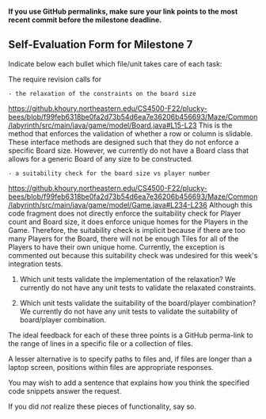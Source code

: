 **If you use GitHub permalinks, make sure your link points to the most recent commit before the milestone deadline.**

## Self-Evaluation Form for Milestone 7

Indicate below each bullet which file/unit takes care of each task:

The require revision calls for

    - the relaxation of the constraints on the board size
https://github.khoury.northeastern.edu/CS4500-F22/plucky-bees/blob/f99feb6318be0fa2d73b54d6ea7e36206b456693/Maze/Common/labyrinth/src/main/java/game/model/Board.java#L15-L23
This is the method that enforces the validation of whether a row or column is slidable. These interface methods are designed such that they do not enforce a specific Board size. However, we currently do not have a Board class that allows for a generic Board of any size to be constructed.
    
    - a suitability check for the board size vs player number 
https://github.khoury.northeastern.edu/CS4500-F22/plucky-bees/blob/f99feb6318be0fa2d73b54d6ea7e36206b456693/Maze/Common/labyrinth/src/main/java/game/model/Game.java#L234-L236
Although this code fragment does not directly enforce the suitability check for Player count and Board size, it does enforce unique homes for the Players in the Game. Therefore, the suitability check is implicit because if there are too many Players for the Board, there will not be enough Tiles for all of the Players to have their own unique home. Currently, the exception is commented out because this suitability check was undesired for this week's integration tests.

1. Which unit tests validate the implementation of the relaxation?
We currently do not have any unit tests to validate the relaxated constraints.

2. Which unit tests validate the suitability of the board/player combination? 
We currently do not have any unit tests to validate the suitability of board/player combination.
   
The ideal feedback for each of these three points is a GitHub
perma-link to the range of lines in a specific file or a collection of
files.

A lesser alternative is to specify paths to files and, if files are
longer than a laptop screen, positions within files are appropriate
responses.

You may wish to add a sentence that explains how you think the
specified code snippets answer the request.

If you did *not* realize these pieces of functionality, say so.

